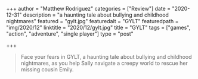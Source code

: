 +++
author = "Matthew Rodriguez"
categories = ["Review"]
date = "2020-12-31"
description = "a haunting tale about bullying and childhood nightmares"
featured = "gylt.jpg"
featuredalt = "GYLT"
featuredpath = "img/2020/12"
linktitle = "2020/12/gylt.jpg"
title = "GYLT"
tags = ["games", "action", "adventure", "single player"]
type = "post"

+++

> Face your fears in GYLT, a haunting tale about bullying and childhood nightmares, as you help Sally navigate a creepy world to rescue her missing cousin Emily.
